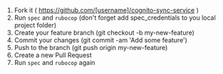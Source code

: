 
1. Fork it (  https://github.com/[username]/cognito-sync-service )
2. Run `spec` and `rubocop`  (don't forget add spec_credentials to you local project folder)
3. Create your feature branch (git checkout -b my-new-feature)
4. Commit your changes (git commit -am 'Add some feature')
5. Push to the branch (git push origin my-new-feature)
6. Create a new Pull Request
7. Run `spec` and `rubocop` again
